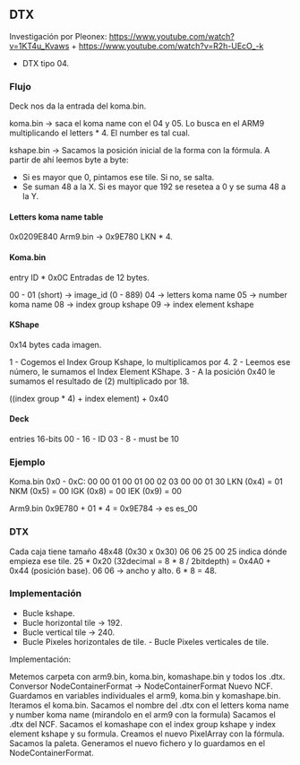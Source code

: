 
## DTX

Investigación por Pleonex: https://www.youtube.com/watch?v=1KT4u_Kvaws + https://www.youtube.com/watch?v=R2h-UEcO_-k

- DTX tipo 04.

### Flujo

Deck nos da la entrada del koma.bin.

koma.bin -> saca el koma name con el 04 y 05. Lo busca en el ARM9 multiplicando el letters * 4. El number es tal cual.

kshape.bin -> Sacamos la posición inicial de la forma con la fórmula. A partir de ahí leemos byte a byte:

- Si es mayor que 0, pintamos ese tile. Si no, se salta. 
- Se suman 48 a la X. Si es mayor que 192 se resetea a 0 y se suma 48 a la Y.


#### Letters koma name table
0x0209E840
Arm9.bin -> 0x9E780
LKN * 4.

#### Koma.bin

entry ID * 0x0C
Entradas de 12 bytes.

00 - 01 (short) -> image_id (0 - 889)
04 -> letters koma name
05 -> number koma name
08 -> index group kshape
09 -> index element kshape

#### KShape
0x14 bytes cada imagen. 

1 - Cogemos el Index Group Kshape, lo multiplicamos por 4.
2 - Leemos ese número, le sumamos el Index Element KShape.
3 - A la posición 0x40 le sumamos el resultado de (2) multiplicado por 18.

((index group * 4) + index element) + 0x40

#### Deck
entries 16-bits
00 - 16 - ID
03 - 8  - must be 10

### Ejemplo

Koma.bin 0x0 - 0xC: 00 00 01 00 01 00 02 03 00 00 01 30
LKN (0x4) = 01
NKM (0x5) = 00
IGK (0x8) = 00
IEK (0x9) = 00

Arm9.bin 0x9E780 + 01 * 4 = 0x9E784 -> es
es_00

### DTX 
Cada caja tiene tamaño 48x48 (0x30 x 0x30)
06 06 25 00
25 indica dónde empieza ese tile. 25 * 0x20 (32decimal = 8 * 8 / 2bitdepth) = 0x4A0 + 0x44 (posición base).
06 06 ->  ancho y alto. 6 * 8 = 48.

### Implementación

- Bucle kshape.
 - Bucle horizontal tile -> 192.
  - Bucle vertical tile -> 240.
   - Bucle Pixeles horizontales de tile.
    - Bucle Pixeles verticales de tile.

Implementación:

Metemos carpeta con arm9.bin, koma.bin, komashape.bin y todos los .dtx.
Conversor NodeContainerFormat -> NodeContainerFormat
Nuevo NCF.
Guardamos en variables individuales el arm9, koma.bin y komashape.bin.
Iteramos el koma.bin.
Sacamos el nombre del .dtx con el letters koma name y number koma name (mirandolo en el arm9 con la formula)
Sacamos el .dtx del NCF.
Sacamos el komashape con el index group kshape y index element kshape y su formula.
Creamos el nuevo PixelArray con la fórmula.
Sacamos la paleta.
Generamos el nuevo fichero y lo guardamos en el NodeContainerFormat.

